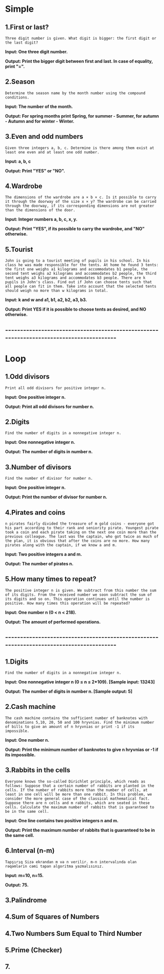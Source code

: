 # Simple
## 1.First or last?
``Three digit number is given. What digit is bigger: the first digit or the last digit?``

**Input: One three digit number.**

**Output: Print the bigger digit between first and last. In case of equality, print "=".**

## 2.Season
``Determine the season name by the month number using the compound conditions.``

**Input: The number of the month.**

**Output: For spring months print Spring, for summer - Summer, for autumn - Autumn and for winter - Winter.**

## 3.Even and odd numbers
``Given three integers a, b, c. Determine is there among them exist at least one even and at least one odd number.``

**Input: a, b, c**

**Output: Print "YES" or "NO".**

## 4.Wardrobe
``The dimensions of the wardrobe are a × b × c. Is it possible to carry it through the doorway of the size x × y? The wardrobe can be carried through the doorway, if its corresponding dimensions are not greater than the dimensions of the door.``

**Input: Integer numbers a, b, c, x, y.**

**Output: Print "YES", if its possible to carry the wardrobe, and "NO" otherwise.**

## 5.Tourist
``John is going to a tourist meeting of pupils in his school. In his class he was made responsible for the tents. At home he found 3 tents: the first one weighs a1 kilograms and accommodates b1 people, the second tent weighs a2 kilograms and accommodates b2 people, the third tent weighs a3 kilograms and accommodates b3 people.
There are k pupils in John's class. Find out if John can choose tents such that all people can fit in them. Take into account that the selected tents should weigh no more than w kilograms in total.``

**Input: k and w and a1, b1, a2, b2, a3, b3.**

**Output: Print YES if it is possible to choose tents as desired, and NO otherwise.**

## ----------------------------------------------------------------------------------------
# Loop
## 1.Odd divisors
``Print all odd divisors for positive integer n.``

**Input: One positive integer n.**

**Output: Print all odd divisors for number n.**

## 2.Digits
``Find the number of digits in a nonnegative integer n.``

**Input: One nonnegative integer n.**

**Output: The number of digits in number n.**

## 3.Number of divisors
``Find the number of divisor for number n.``

**Input: One positive integer n.**

**Output: Print the number of divisor for number n.**

## 4.Pirates and coins
``n pirates fairly divided the treasure of m gold coins - everyone got his part according to their rank and seniority pirate. Youngest pirate took a coin and each pirate taking on the next one coin more than the previous colleague. The last was the captain, who got twice as much of the plan, it is obvious that after the coins are no more.
How many pirates along with the captain, if we know a and m. ``

**Input: Two positive integers a and m.**

**Output: The number of pirates n.**

## 5.How many times to repeat?  
``The positive integer n is given. We subtract from this number the sum of its digits. From the received number we soon subtract the sum of its digits and so on. This operation continues until the number is positive. How many times this operation will be repeated?``

**Input: One number n (0 < n < 218).**

**Output: The amount of performed operations.**

## ----------------------------------------------------------------------------------------
## 1.Digits
``Find the number of digits in a nonnegative integer n.``

**Input: One nonnegative integer n (0 ≤ n ≤ 2*109). [Sample input: 13243]**

**Output: The number of digits in number n. [Sample output: 5]**

## 2.Cash machine
``The cash machine contains the sufficient number of banknotes with denominations 5,10, 20, 50 and 100 hryvnias. Find the minimum number of bills to give an amount of n hryvnias or print -1 if its impossible. ``

**Input: One number n.**

**Output: Print the minimum number of banknotes to give n hryvnias or -1 if its impossible.**

## 3.Rabbits in the cells

``Everyone knows the so-called Dirichlet principle, which reads as follows:
Suppose that a certain number of rabbits are planted in the cells. If the number of rabbits more than the number of cells, at least in one cell will be more than one rabbit.
In this problem, we consider the more general case of the classical mathematical fact. Suppose there are n cells and m rabbits, which are seated in these cells. Calculate the maximum number of rabbits that is guaranteed to be in the same cell.``

**Input: One line contains two positive integers n and m.**

**Output: Print the maximum number of rabbits that is guaranteed to be in the same cell.**

## 6.Interval (n-m)

``Tapşırıq Sizə ekrandan m və n verilir. m-n intervalında olan rəqəmlərin cəmi tapan algoritma yazmalısınız.``

**Input: m=10, n=15.**

**Output: 75.**

## 3.Palindrome 
## 4.Sum of Squares of Numbers
## 4.Two Numbers Sum Equal to Third Number
## 5.Prime (Checker)
## 7.
